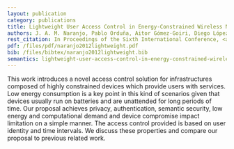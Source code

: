 ```yaml
--- 
layout: publication
category: publications
title: Lightweight User Access Control in Energy-Constrained Wireless Network Services
authors: J. A. M. Naranjo, Pablo Orduña, Aitor Gómez-Goiri, Diego López-de-Ipiña, L. G. Casado
rest_citation: In Proceedings of the Sixth International Conference, <a href="http://mami.uclm.es/ucami2012/">UCAmI 2012</a>, Vitoria-Gasteiz, Spain, December 3-5, 2012. ISBN&#58; 978-3-642-35376-5. DOI&#58; <a href="http://link.springer.com/chapter/10.1007%2F978-3-642-35377-2_5">10.1007/978-3-642-35377-2_5</a>
pdf: /files/pdf/naranjo2012lightweight.pdf
bib: /files/bibtex/naranjo2012lightweight.bib
semantics: lightweight-user-access-control-in-energy-constrained-wireless-network-services
--- 
```


This work introduces a novel access control solution for infrastructures composed of highly constrained devices which provide users with services.
Low energy consumption is a key point in this kind of scenarios given that devices usually run on batteries and are unattended for long periods of time.
Our proposal achieves privacy, authentication, semantic security, low energy and computational demand and device compromise impact limitation on a simple manner.
The access control provided is based on user identity and time intervals.
We discuss these properties and compare our proposal to previous related work.